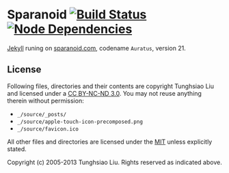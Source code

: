 # Sparanoid [![Build Status](https://travis-ci.org/sparanoid/sparanoid.com.png)](https://travis-ci.org/sparanoid/sparanoid.com) [![Node Dependencies](https://david-dm.org/sparanoid/sparanoid.com.png)](https://david-dm.org/sparanoid/sparanoid.com)

[Jekyll](https://github.com/mojombo/jekyll) runing on [sparanoid.com](http://sparanoid.com/), codename `Auratus`, version 21.

## License

Following files, directories and their contents are copyright Tunghsiao Liu and licensed under a [CC BY-NC-ND 3.0](http://creativecommons.org/licenses/by-nc-nd/3.0/). You may not reuse anything therein without permission:

- `_/source/_posts/`
- `_/source/apple-touch-icon-precomposed.png`
- `_/source/favicon.ico`

All other files and directories are licensed under the [MIT](http://www.opensource.org/licenses/mit-license.php) unless explicitly stated.

Copyright (c) 2005-2013 Tunghsiao Liu. Rights reserved as indicated above.